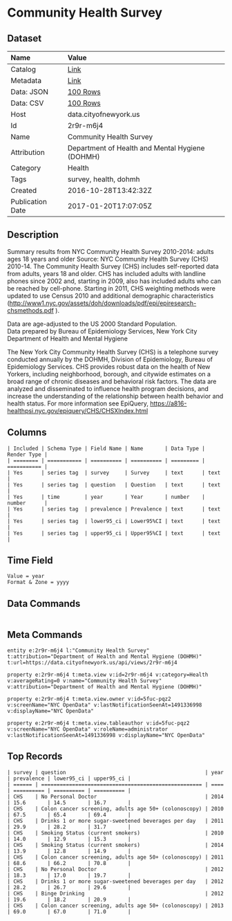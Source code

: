 # Community Health Survey

## Dataset

| Name | Value |
| :--- | :---- |
| Catalog | [Link](https://catalog.data.gov/dataset/community-health-survey) |
| Metadata | [Link](https://data.cityofnewyork.us/api/views/2r9r-m6j4) |
| Data: JSON | [100 Rows](https://data.cityofnewyork.us/api/views/2r9r-m6j4/rows.json?max_rows=100) |
| Data: CSV | [100 Rows](https://data.cityofnewyork.us/api/views/2r9r-m6j4/rows.csv?max_rows=100) |
| Host | data.cityofnewyork.us |
| Id | 2r9r-m6j4 |
| Name | Community Health Survey |
| Attribution | Department of Health and Mental Hygiene (DOHMH) |
| Category | Health |
| Tags | survey, health, dohmh |
| Created | 2016-10-28T13:42:32Z |
| Publication Date | 2017-01-20T17:07:05Z |

## Description

Summary results from NYC Community Health Survey 2010-2014: adults ages 18 years and older 
Source: NYC Community Health Survey (CHS) 2010-14.
The Community Health Survey (CHS) includes self-reported data from adults, years 18 and older. CHS has included adults with landline phones since 2002 and, starting in 2009, also has included adults who can be reached by cell-phone. 
Starting in 2011, CHS weighting methods were updated to use Census 2010 and additional demographic characteristics (http://www1.nyc.gov/assets/doh/downloads/pdf/epi/epiresearch-chsmethods.pdf ). 

Data are age-adjusted to the US 2000 Standard Population.	
Data prepared by Bureau of Epidemiology Services, New York City Department of Health and Mental Hygiene

The New York City Community Health Survey (CHS) is a telephone survey conducted annually by the DOHMH, Division of Epidemiology, Bureau of Epidemiology Services. CHS provides robust data on the health of New Yorkers, including neighborhood, borough, and citywide estimates on a broad range of chronic diseases and behavioral risk factors. The data are analyzed and disseminated to influence health program decisions, and increase the understanding of the relationship between health behavior and health status. For more information see EpiQuery, https://a816-healthpsi.nyc.gov/epiquery/CHS/CHSXIndex.html

## Columns

```ls
| Included | Schema Type | Field Name | Name       | Data Type | Render Type |
| ======== | =========== | ========== | ========== | ========= | =========== |
| Yes      | series tag  | survey     | Survey     | text      | text        |
| Yes      | series tag  | question   | Question   | text      | text        |
| Yes      | time        | year       | Year       | number    | number      |
| Yes      | series tag  | prevalence | Prevalence | text      | text        |
| Yes      | series tag  | lower95_ci | Lower95%CI | text      | text        |
| Yes      | series tag  | upper95_ci | Upper95%CI | text      | text        |
```

## Time Field

```ls
Value = year
Format & Zone = yyyy
```

## Data Commands

```ls
```

## Meta Commands

```ls
entity e:2r9r-m6j4 l:"Community Health Survey" t:attribution="Department of Health and Mental Hygiene (DOHMH)" t:url=https://data.cityofnewyork.us/api/views/2r9r-m6j4

property e:2r9r-m6j4 t:meta.view v:id=2r9r-m6j4 v:category=Health v:averageRating=0 v:name="Community Health Survey" v:attribution="Department of Health and Mental Hygiene (DOHMH)"

property e:2r9r-m6j4 t:meta.view.owner v:id=5fuc-pqz2 v:screenName="NYC OpenData" v:lastNotificationSeenAt=1491336998 v:displayName="NYC OpenData"

property e:2r9r-m6j4 t:meta.view.tableauthor v:id=5fuc-pqz2 v:screenName="NYC OpenData" v:roleName=administrator v:lastNotificationSeenAt=1491336998 v:displayName="NYC OpenData"
```

## Top Records

```ls
| survey | question                                             | year | prevalence | lower95_ci | upper95_ci | 
| ====== | ==================================================== | ==== | ========== | ========== | ========== | 
| CHS    | No Personal Doctor                                   | 2014 | 15.6       | 14.5       | 16.7       | 
| CHS    | Colon cancer screening, adults age 50+ (colonoscopy) | 2010 | 67.5       | 65.4       | 69.4       | 
| CHS    | Drinks 1 or more sugar-sweetened beverages per day   | 2011 | 29.9       | 28.2       | 31.7       | 
| CHS    | Smoking Status (current smokers)                     | 2010 | 14.0       | 12.9       | 15.3       | 
| CHS    | Smoking Status (current smokers)                     | 2014 | 13.9       | 12.8       | 14.9       | 
| CHS    | Colon cancer screening, adults age 50+ (colonoscopy) | 2011 | 68.6       | 66.2       | 70.8       | 
| CHS    | No Personal Doctor                                   | 2012 | 18.3       | 17.0       | 19.7       | 
| CHS    | Drinks 1 or more sugar-sweetened beverages per day   | 2012 | 28.2       | 26.7       | 29.6       | 
| CHS    | Binge Drinking                                       | 2012 | 19.6       | 18.2       | 20.9       | 
| CHS    | Colon cancer screening, adults age 50+ (colonoscopy) | 2013 | 69.0       | 67.0       | 71.0       | 
```